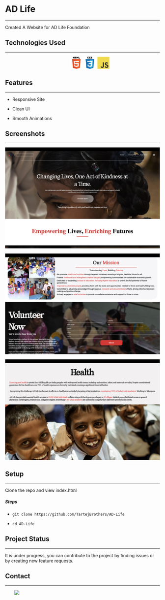 <h1>AD Life</h1>
<hr><p>Created A Website for AD Life Foundation</p><h2>Technologies Used</h2>
<hr><ul>
<ul align="center">
<img src="https://raw.githubusercontent.com/devicons/devicon/master/icons/html5/html5-original-wordmark.svg" alt="html5" width="40" height="40"/>

<img src="https://raw.githubusercontent.com/devicons/devicon/master/icons/css3/css3-original-wordmark.svg" alt="css3" width="40" height="40"/>

<img src="https://raw.githubusercontent.com/devicons/devicon/master/icons/javascript/javascript-original.svg" alt="javascript" width="40" height="40"/> 
</ul>

</ul><h2>Features</h2>
<hr><ul>
<li>Responsive Site</li>
</ul><ul>
<li>Clean UI</li>
</ul><ul>
<li>Smooth Animations</li>
</ul><h2>Screenshots</h2>
<hr><p><img src="readme/1.jpg" alt=""></p><p><img src="readme/2.jpg" alt=""></p><p><img src="readme/3.jpg" alt=""></p><h2>Setup</h2>
<hr><p>Clone the repo and view index.html</p><h5>Steps</h5><ul>
<li><code>git clone https://github.com/TartejBrothers/AD-Life</code></li>
</ul><ul>
<li><code>cd AD-Life</code></li>
</ul><h2>Project Status</h2>
<hr><p>It is under progress, you can contribute to the project by finding issues or by creating new feature requests.</p><h2>Contact</h2>
<hr><p><span style="margin-right: 30px;"></span><a href="https://www.linkedin.com/in/tartej/"><img target="_blank" src="https://cdn.jsdelivr.net/gh/devicons/devicon/icons/linkedin/linkedin-original.svg" style="width: 10%;"></a></p>
